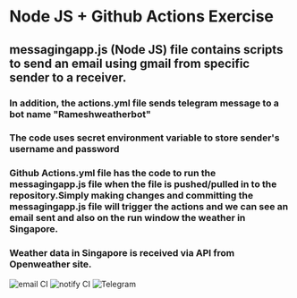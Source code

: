 # Node JS  + Github Actions Exercise

## messagingapp.js (Node JS) file contains scripts to send an email using gmail from specific sender to a receiver.

### In addition, the actions.yml file sends telegram message to a bot name "Rameshweatherbot"

### The code uses secret environment variable to store sender's username and password

### Github Actions.yml file has the code to run the messagingapp.js file when the file is pushed/pulled in to the repository.Simply making changes and committing the messagingapp.js file will trigger the actions and we can see an email sent and also on the run window the weather in Singapore.

### Weather data in Singapore is received via API from Openweather site.


![email CI](https://github.com/rameshmusvathi/PersonalNodeJStraining/workflows/email%20CI/badge.svg)
![notify CI](https://github.com/rameshmusvathi/PersonalNodeJStraining/workflows/notify%20CI/badge.svg)
![Telegram](https://img.shields.io/badge/try%20it-on%20telegram-0088cc.svg)
